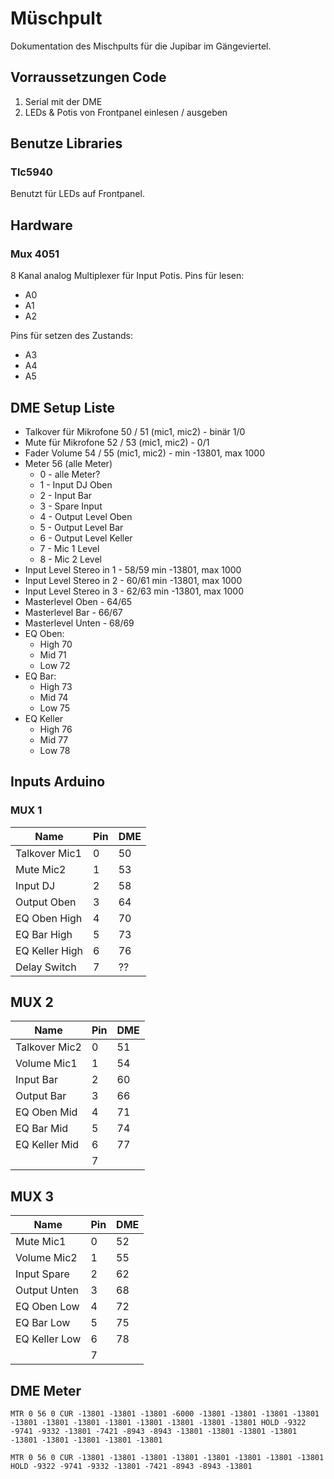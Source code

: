 # Müschpult
Dokumentation des Mischpults für die Jupibar im Gängeviertel.

## Vorraussetzungen Code
1. Serial mit der DME
2. LEDs & Potis von Frontpanel einlesen / ausgeben

## Benutze Libraries
### Tlc5940
Benutzt für LEDs auf Frontpanel.

## Hardware
### Mux 4051
8 Kanal analog Multiplexer für Input Potis.
Pins für lesen:
- A0
- A1
- A2

Pins für setzen des Zustands:
- A3
- A4
- A5

## DME Setup Liste

- Talkover für Mikrofone 50 / 51 (mic1, mic2) - binär 1/0
- Mute für Mikrofone 52 / 53 (mic1, mic2) - 0/1
- Fader Volume 54 / 55 (mic1, mic2) -  min -13801, max 1000
- Meter 56 (alle Meter)
  - 0 - alle Meter?
  - 1 - Input DJ Oben
  - 2 - Input Bar
  - 3 - Spare Input
  - 4 - Output Level Oben
  - 5 - Output Level Bar
  - 6 - Output Level Keller
  - 7 - Mic 1 Level
  - 8 - Mic 2 Level
- Input Level Stereo in 1 - 58/59  min -13801, max 1000
- Input Level Stereo in 2 - 60/61 min -13801, max 1000
- Input Level Stereo in 3 - 62/63 min -13801, max 1000
- Masterlevel Oben - 64/65
- Masterlevel Bar - 66/67
- Masterlevel Unten - 68/69
- EQ Oben:
  - High 70
  - Mid 71
  - Low 72
- EQ Bar:
  - High 73
  - Mid 74
  - Low 75
- EQ Keller
  - High 76
  - Mid 77
  - Low 78

## Inputs Arduino
### MUX 1
| Name           | Pin  | DME  |
| -------------- | ---- | ---- |
| Talkover Mic1  | 0    | 50   |
| Mute Mic2      | 1    | 53   |
| Input DJ       | 2    | 58   |
| Output Oben    | 3    | 64   |
| EQ Oben High   | 4    | 70   |
| EQ Bar High    | 5    | 73   |
| EQ Keller High | 6    | 76   |
| Delay Switch   | 7    | ??   |

## MUX 2
| Name          | Pin  | DME  |
| ------------- | ---- | ---- |
| Talkover Mic2 | 0    | 51   |
| Volume Mic1   | 1    | 54   |
| Input Bar     | 2    | 60   |
| Output Bar    | 3    | 66   |
| EQ Oben Mid   | 4    | 71   |
| EQ Bar Mid    | 5    | 74   |
| EQ Keller Mid | 6    | 77   |
|               | 7    |      |

## MUX 3
| Name          | Pin  | DME  |
| ------------- | ---- | ---- |
| Mute Mic1     | 0    | 52   |
| Volume Mic2   | 1    | 55   |
| Input Spare   | 2    | 62   |
| Output Unten  | 3    | 68   |
| EQ Oben Low   | 4    | 72   |
| EQ Bar Low    | 5    | 75   |
| EQ Keller Low | 6    | 78   |
|               | 7    |      |

## DME Meter
```
MTR 0 56 0 CUR -13801 -13801 -13801 -6000 -13801 -13801 -13801 -13801 -13801 -13801 -13801 -13801 -13801 -13801 -13801 -13801 HOLD -9322 -9741 -9332 -13801 -7421 -8943 -8943 -13801 -13801 -13801 -13801 -13801 -13801 -13801 -13801 -13801

MTR 0 56 0 CUR -13801 -13801 -13801 -13801 -13801 -13801 -13801 -13801 HOLD -9322 -9741 -9332 -13801 -7421 -8943 -8943 -13801

```
